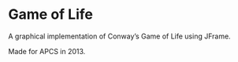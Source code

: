 # Game of Life

A graphical implementation of Conway’s Game of Life using JFrame.

Made for APCS in 2013.